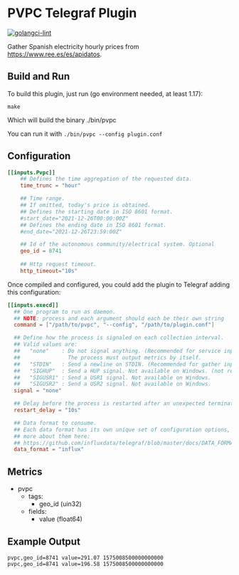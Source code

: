 # PVPC Telegraf Plugin

[![golangci-lint](https://github.com/MrMarble/pvpc-telegraf-plugin/actions/workflows/lint.yml/badge.svg)](https://github.com/MrMarble/pvpc-telegraf-plugin/actions/workflows/lint.yml)

Gather Spanish electricity hourly prices from https://www.ree.es/es/apidatos.

## Build and Run

To build this plugin, just run (go environment needed, at least 1.17):

```
make
```

Which will build the binary ./bin/pvpc

You can run it with `./bin/pvpc --config plugin.conf`

## Configuration

```toml
[[inputs.Pvpc]]
	## Defines the time aggregation of the requested data.
	time_trunc = "hour"

	## Time range. 
	## If omitted, today's price is obtained.
	## Defines the starting date in ISO 8601 format.
	#start_date="2021-12-26T00:00:00Z"
	## Defines the ending date in ISO 8601 format.
	#end_date="2021-12-26T23:59:00Z"

	## Id of the autonomous community/electrical system. Optional
	geo_id = 8741
	
	## Http request timeout.
	http_timeout="10s"

```

Once compiled and configured, you could add the plugin to Telegraf adding this configuration:

```toml
[[inputs.execd]]
  ## One program to run as daemon.
  ## NOTE: process and each argument should each be their own string
  command = ["/path/to/pvpc", "--config", "/path/to/plugin.conf"]

  ## Define how the process is signaled on each collection interval.
  ## Valid values are:
  ##   "none"    : Do not signal anything. (Recommended for service inputs)
  ##               The process must output metrics by itself.
  ##   "STDIN"   : Send a newline on STDIN. (Recommended for gather inputs)
  ##   "SIGHUP"  : Send a HUP signal. Not available on Windows. (not recommended)
  ##   "SIGUSR1" : Send a USR1 signal. Not available on Windows.
  ##   "SIGUSR2" : Send a USR2 signal. Not available on Windows.
  signal = "none"

  ## Delay before the process is restarted after an unexpected termination
  restart_delay = "10s"

  ## Data format to consume.
  ## Each data format has its own unique set of configuration options, read
  ## more about them here:
  ## https://github.com/influxdata/telegraf/blob/master/docs/DATA_FORMATS_INPUT.md
  data_format = "influx"
```

## Metrics

- pvpc
    - tags:
        - geo_id (uin32)
    - fields:
        - value (float64)

## Example Output

```
pvpc,geo_id=8741 value=291.07 1575008500000000000
pvpc,geo_id=8741 value=196.58 1575008500000000000
```
